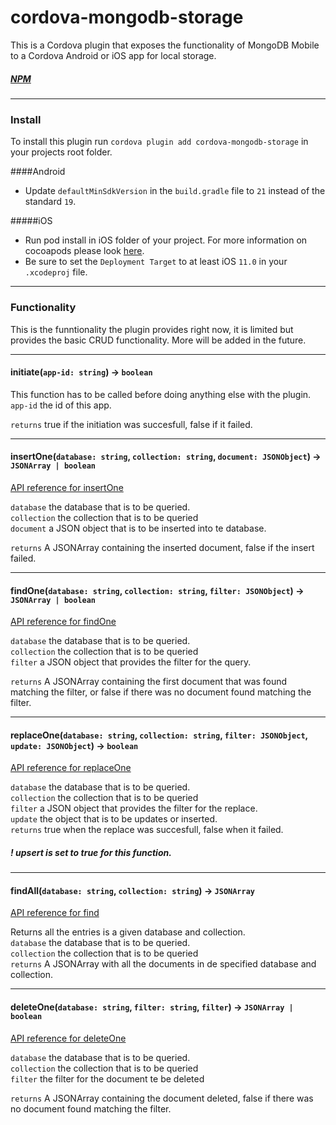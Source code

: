 # cordova-mongodb-storage

This is a Cordova plugin that exposes the functionality of MongoDB Mobile to a Cordova Android or iOS app for local storage.
##### [NPM](https://www.npmjs.com/package/cordova-mongodb-storage)

---

### Install
To install this plugin run `cordova plugin add cordova-mongodb-storage` in your projects root folder.

####Android
* Update `defaultMinSdkVersion` in the `build.gradle` file to `21` instead of the standard `19`.


#####iOS
* Run pod install in iOS folder of your project. For more information on cocoapods please look [here](https://guides.cocoapods.org/using/getting-started.html).
* Be sure to set the `Deployment Target` to at least iOS `11.0` in your `.xcodeproj` file.


---


### Functionality

This is the funntionality the plugin provides right now, it is limited but provides the basic CRUD functionality. More will be added in the future.

---

#### initiate(`app-id: string`) -> `boolean`

This function has to be called before doing anything else with the plugin. <br>
`app-id` the id of this app.  <br>

`returns` true if the initiation was succesfull, false if it failed. 

---

#### insertOne(`database: string`, `collection: string`, `document: JSONObject`) -> `JSONArray | boolean`

[API reference for insertOne](https://docs.mongodb.com/manual/reference/method/db.collection.insertOne/) <br>

`database` the database that is to be queried. <br>
`collection` the collection that is to be queried <br>
`document` a JSON object that is to be inserted into te database. <br>

`returns` A JSONArray containing the inserted document, false if the insert failed.

---

#### findOne(`database: string`, `collection: string`, `filter: JSONObject`) -> `JSONArray | boolean`

[API reference for findOne](https://docs.mongodb.com/manual/reference/method/db.collection.findOne/) <br>

`database` the database that is to be queried. <br>
`collection` the collection that is to be queried <br>
`filter` a JSON object that provides the filter for the query. <br>

`returns` A JSONArray containing the first document that was found matching the filter, or false if there was no document found matching the filter.

---

#### replaceOne(`database: string`, `collection: string`, `filter: JSONObject`, `update: JSONObject`) -> `boolean`

[API reference for replaceOne](https://docs.mongodb.com/manual/reference/method/db.collection.replaceOne/) <br>

`database` the database that is to be queried. <br>
`collection` the collection that is to be queried <br>
`filter` a JSON object that provides the filter for the replace. <br>
`update` the object that is to be updates or inserted. <br>
`returns` true when the replace was succesfull, false when it failed.

##### ! upsert is set to true for this function.


---
#### findAll(`database: string`, `collection: string`) -> `JSONArray`

[API reference for find](https://docs.mongodb.com/manual/reference/method/db.collection.find/) <br>

Returns all the entries is a given database and collection.  <br>
`database` the database that is to be queried. <br>
`collection` the collection that is to be queried <br>
`returns` A JSONArray with all the documents in de specified database and collection.

---
#### deleteOne(`database: string`, `filter: string`, `filter`) -> `JSONArray | boolean`

[API reference for deleteOne](https://docs.mongodb.com/manual/reference/method/db.collection.deleteOne/) <br>

`database` the database that is to be queried. <br>
`collection` the collection that is to be queried <br>
`filter` the filter for the document te be deleted <br>

`returns` A JSONArray containing the document deleted, false if there was no document found matching the filter.


